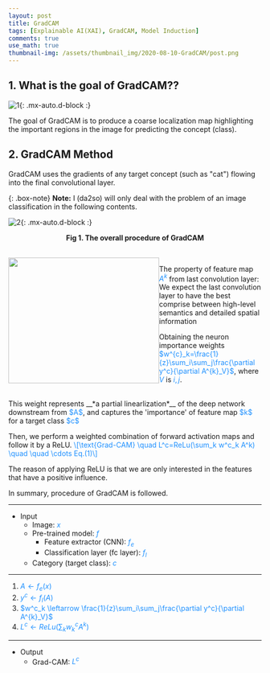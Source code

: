 ```yaml
---
layout: post
title: GradCAM
tags: [Explainable AI(XAI), GradCAM, Model Induction]
comments: true
use_math: true
thumbnail-img: /assets/thumbnail_img/2020-08-10-GradCAM/post.png
---
```


## 1. What is the goal of GradCAM??

![1](https://da2so.github.io/assets/post_img/2020-08-10-GradCAM/1.png){: .mx-auto.d-block :}

The goal of GradCAM is to produce a coarse localization map highlighting the important regions in the image for predicting the concept (class).

## 2. GradCAM Method

GradCAM uses the gradients of any target concept (such as "cat") flowing into the final convolutional layer.

{: .box-note}
**Note:** I (da2so) will only deal with the problem of an image classification in the following contents.

![2](https://da2so.github.io/assets/post_img/2020-08-10-GradCAM/2.png){: .mx-auto.d-block :}

<p align=center><b>Fig 1. The overall procedure of GradCAM </b></p>

<br />

<img src="https://da2so.github.io/assets/post_img/2020-08-10-GradCAM/3.png" width="300" height="250" style="float: left">


The property of feature map <span style="color:DodgerBlue">$A^k$</span> from last convolution layer: We expect the last convolution layer to have the best comprise between high-level semantics and detailed spatial information


Obtaining the neuron importance weights <span style="color:DodgerBlue">$w^{c}_k=\frac{1}{z}\sum_i\sum_j\frac{\partial y^c}{\partial A^{k}_V}$</span>, where <span style="color:DodgerBlue">$V$</span> is <span style="color:DodgerBlue">$i, j$</span>.


<br/>
This weight represents __*a partial linearlization*__ of the deep network downstream from <span style="color:DodgerBlue">$A$</span>, and captures the 'importance' of feature map <span style="color:DodgerBlue">$k$</span> for a target class <span style="color:DodgerBlue">$c$</span>

Then, we perform a weighted combination of forward activation maps and follow it by a ReLU. 
<span style="color:DodgerBlue">\\[\text{Grad-CAM} \quad L^c=ReLu(\sum_k w^c_k A^k) \quad \quad \cdots Eq.(1)\\]</span>

The reason of applying ReLU is that we are only interested in the features that have a positive influence.


In summary, procedure of GradCAM is followed.

*****

* Input 
	* Image: <span style="color:DodgerBlue">$x$</span>
	* Pre-trained model: <span style="color:DodgerBlue">$f$</span>
		* Feature extractor (CNN): <span style="color:DodgerBlue">$f_e$</span>
		* Classification layer (fc layer): <span style="color:DodgerBlue">$f_l$</span>
	* Category (target class): <span style="color:DodgerBlue">$c$</span>

*****
1. <span style="color:DodgerBlue">$A \leftarrow f_e(x)$</span>
2. <span style="color:DodgerBlue">$y^c \leftarrow f_l(A)$</span>
3. <span style="color:DodgerBlue">$w^c_k \leftarrow \frac{1}{z}\sum_i\sum_j\frac{\partial y^c}{\partial A^{k}_V}$</span>
4. <span style="color:DodgerBlue">$L^c \leftarrow ReLu(\sum_k w^c_k A^k)$</span>

*****
* Output
	* Grad-CAM: <span style="color:DodgerBlue">$L^c$</span>
